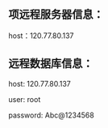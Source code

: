 ## 项远程服务器信息：

host：120.77.80.137

## 远程数据库信息：

host: 120.77.80.137

user: root

password: Abc@1234568
